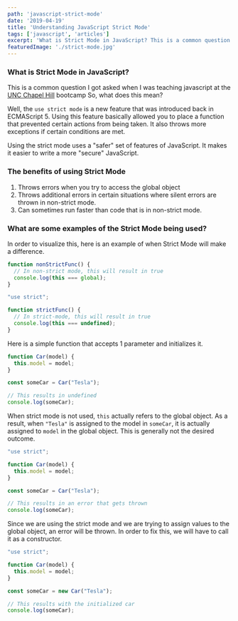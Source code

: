 ```yaml
---
path: 'javascript-strict-mode'
date: '2019-04-19'
title: 'Understanding JavaScript Strict Mode'
tags: ['javascript', 'articles']
excerpt: 'What is Strict Mode in JavaScript? This is a common question I got asked when I was teaching javascript at the UNC Chapel Hill bootcamp. So, what does this mean?'
featuredImage: './strict-mode.jpg'
---
```

### What is Strict Mode in JavaScript?
This is a common question I got asked when I was teaching javascript at the [UNC Chapel Hill](https://bootcamp.unc.edu/coding) bootcamp So, what does this mean?

Well, the `use strict mode` is a new feature that was introduced back in ECMAScript 5. Using this feature basically allowed you to place a function that prevented certain actions from being taken. It also throws more exceptions if certain conditions are met.

Using the strict mode uses a "safer" set of features of JavaScript. It makes it easier to write a more "secure" JavaScript.

### The benefits of using Strict Mode
1. Throws errors when you try to access the global object
2. Throws additional errors in certain situations where silent errors are thrown in non-strict mode.
3. Can sometimes run faster than code that is in non-strict mode.

### What are some examples of the Strict Mode being used?
In order to visualize this, here is an example of when Strict Mode will make a difference.

```javascript
function nonStrictFunc() {
  // In non-strict mode, this will result in true
  console.log(this === global);
}
```

```javascript
"use strict";

function strictFunc() {
  // In strict-mode, this will result in true
  console.log(this === undefined);
}
```

Here is a simple function that accepts 1 parameter and initializes it.

```javascript
function Car(model) {
  this.model = model;
}

const someCar = Car("Tesla");

// This results in undefined
console.log(someCar);
```

When strict mode is not used, `this` actually refers to the global object. As a result, when `"Tesla"` is assigned to the model in `someCar`, it is actually assigned to `model` in the global object. This is generally not the desired outcome.

```javascript
"use strict";

function Car(model) {
  this.model = model;
}

const someCar = Car("Tesla");

// This results in an error that gets thrown
console.log(someCar);
```

Since we are using the strict mode and we are trying to assign values to the global object, an error will be thrown. In order to fix this, we will have to call it as a constructor.

```javascript
"use strict";

function Car(model) {
  this.model = model;
}

const someCar = new Car("Tesla");

// This results with the initialized car
console.log(someCar);
```

